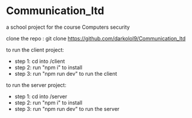 # Communication_ltd
a school project for the course Computers security

clone the repo : git clone https://github.com/darkolol9/Communication_ltd

to run the client project: 


- step 1: cd into /client
- step 2: run "npm i" to install
- step 3: run "npm run dev" to run the client


to run the server project:

- step 1: cd into /server
- step 2: run "npm i" to install
- step 3: run "npm run dev" to run the server


